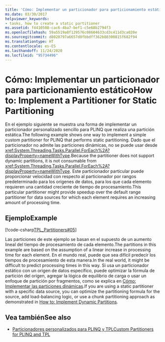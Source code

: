 ```yaml
---
title: 'Cómo: Implementar un particionador para particionamiento estático'
ms.date: 03/30/2017
helpviewer_keywords:
- tasks, how to create a static partitioner
ms.assetid: f4410508-cac6-4ba7-bef1-c5e68b2794f3
ms.openlocfilehash: 59a5519a8f129576c08604633cd3c411d3ca020e
ms.sourcegitcommit: d8020797a6657d0fbbdff362b80300815f682f94
ms.translationtype: HT
ms.contentlocale: es-ES
ms.lasthandoff: 11/24/2020
ms.locfileid: "95734496"
---
```

# <a name="how-to-implement-a-partitioner-for-static-partitioning"></a><span data-ttu-id="fd04c-102">Cómo: Implementar un particionador para particionamiento estático</span><span class="sxs-lookup"><span data-stu-id="fd04c-102">How to: Implement a Partitioner for Static Partitioning</span></span>

<span data-ttu-id="fd04c-103">En el ejemplo siguiente se muestra una forma de implementar un particionador personalizado sencillo para PLINQ que realiza una partición estática.</span><span class="sxs-lookup"><span data-stu-id="fd04c-103">The following example shows one way to implement a simple custom partitioner for PLINQ that performs static partitioning.</span></span> <span data-ttu-id="fd04c-104">Dado que el particionador no admite las particiones dinámicas, no se puede usar desde <xref:System.Threading.Tasks.Parallel.ForEach%2A?displayProperty=nameWithType>.</span><span class="sxs-lookup"><span data-stu-id="fd04c-104">Because the partitioner does not support dynamic partitions, it is not consumable from <xref:System.Threading.Tasks.Parallel.ForEach%2A?displayProperty=nameWithType>.</span></span> <span data-ttu-id="fd04c-105">Este particionador particular puede proporcionar velocidad con respecto al particionador por rangos predeterminado para los orígenes de datos, para los que cada elemento requieren una cantidad creciente de tiempo de procesamiento.</span><span class="sxs-lookup"><span data-stu-id="fd04c-105">This particular partitioner might provide speedup over the default range partitioner for data sources for which each element requires an increasing amount of processing time.</span></span>  
  
## <a name="example"></a><span data-ttu-id="fd04c-106">Ejemplo</span><span class="sxs-lookup"><span data-stu-id="fd04c-106">Example</span></span>  

 [!code-csharp[TPL_Partitioners#05](../../../samples/snippets/csharp/VS_Snippets_Misc/tpl_partitioners/cs/partitioners.cs#05)]  
  
 <span data-ttu-id="fd04c-107">Las particiones de este ejemplo se basan en el supuesto de un aumento lineal del tiempo de procesamiento de cada elemento.</span><span class="sxs-lookup"><span data-stu-id="fd04c-107">The partitions in this example are based on the assumption of a linear increase in processing time for each element.</span></span> <span data-ttu-id="fd04c-108">En el mundo real, puede que sea difícil predecir los tiempos de procesamiento de esta manera.</span><span class="sxs-lookup"><span data-stu-id="fd04c-108">In the real world, it might be difficult to predict processing times in this way.</span></span> <span data-ttu-id="fd04c-109">Si usa un particionador estático con un origen de datos específico, puede optimizar la fórmula de partición del origen, agregar la lógica de equilibrio de carga o usar un enfoque de partición por fragmentos, como se explica en [Cómo: Implementar las particiones dinámicas](how-to-implement-dynamic-partitions.md).</span><span class="sxs-lookup"><span data-stu-id="fd04c-109">If you are using a static partitioner with a specific data source, you can optimize the partitioning formula for the source, add load-balancing logic, or use a chunk partitioning approach as demonstrated in [How to: Implement Dynamic Partitions](how-to-implement-dynamic-partitions.md).</span></span>  
  
## <a name="see-also"></a><span data-ttu-id="fd04c-110">Vea también</span><span class="sxs-lookup"><span data-stu-id="fd04c-110">See also</span></span>

- [<span data-ttu-id="fd04c-111">Particionadores personalizados para PLINQ y TPL</span><span class="sxs-lookup"><span data-stu-id="fd04c-111">Custom Partitioners for PLINQ and TPL</span></span>](custom-partitioners-for-plinq-and-tpl.md)
